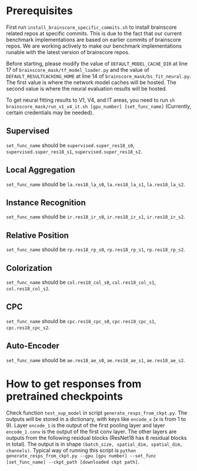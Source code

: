 # Prerequisites

First run `install_brainscore_specific_commits.sh` to install brainscore related repos at specific commits.
This is due to the fact that our current benchmark implementations are based on earlier commits of brainscore repos.
We are working actively to make our benchmark implementations runable with the latest version of brainscore repos.

Before starting, please modify the value of `DEFAULT_MODEL_CACHE_DIR` at line 17 of `brainscore_mask/tf_model_loader.py` and the value of `DEFAULT_RESULTCACHING_HOME` at line 14 of `brainscore_mask/bs_fit_neural.py`.
The first value is where the network model caches will be hosted.
The second value is where the neural evaluation results will be hosted.

To get neural fitting results to V1, V4, and IT areas, you need to run `sh brainscore_mask/run_v1_v4_it.sh [gpu_number] [set_func_name]` (Currently, certain credentials may be needed).

## Supervised

`set_func_name` should be `supervised.super_res18_s0`, `supervised.super_res18_s1`, `supervised.super_res18_s2`.

## Local Aggregation

`set_func_name` should be `la.res18_la_s0`, `la.res18_la_s1`, `la.res18_la_s2`.


## Instance Recognition

`set_func_name` should be `ir.res18_ir_s0`, `ir.res18_ir_s1`, `ir.res18_ir_s2`.


## Relative Position

`set_func_name` should be `rp.res18_rp_s0`, `rp.res18_rp_s1`, `rp.res18_rp_s2`.


## Colorization

`set_func_name` should be `col.res18_col_s0`, `col.res18_col_s1`, `col.res18_col_s2`.


## CPC

`set_func_name` should be `cpc.res18_cpc_s0`, `cpc.res18_cpc_s1`, `cpc.res18_cpc_s2`.


## Auto-Encoder

`set_func_name` should be `ae.res18_ae_s0`, `ae.res18_ae_s1`, `ae.res18_ae_s2`.

# How to get responses from pretrained checkpoints

Check function `test_sup_model` in script `generate_resps_from_ckpt.py`.
The outputs will be stored in a dictionary, with keys like `encode_x` (x is from 1 to 9).
Layer `encode_1` is the output of the first pooling layer and layer `encode_1.conv` is the output of the first conv layer.
The other layers are outputs from the following residual blocks (ResNet18 has 8 residual blocks in total).
The output is in shape `(batch_size, spatial_dim, spatial_dim, channels)`.
Typical way of running this script is `python generate_resps_from_ckpt.py --gpu [gpu number] --set_func [set_func_name] --ckpt_path [downloaded ckpt path]`.
